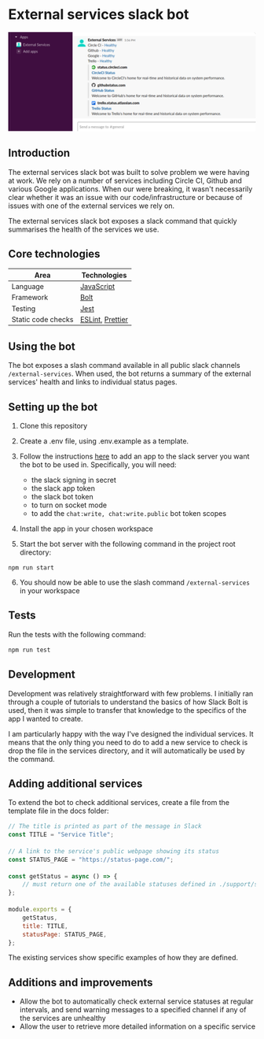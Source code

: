 # External services slack bot

![External services bot screenshot](/docs/main-screenshot.png "External services bot screenshot")

## Introduction

The external services slack bot was built to solve problem we were having at work. We rely on a number of services including Circle CI, Github and various Google applications. When our were breaking, it wasn't necessarily clear whether it was an issue with our code/infrastructure or because of issues with one of the external services we rely on.

The external services slack bot exposes a slack command that quickly summarises the health of the services we use.

## Core technologies

| Area               | Technologies                                                          |
| ------------------ | --------------------------------------------------------------------- |
| Language           | [JavaScript](https://developer.mozilla.org/en-US/docs/Web/JavaScript) |
| Framework          | [Bolt](https://slack.dev/bolt-js/tutorial/getting-started)            |
| Testing            | [Jest](https://jestjs.io/)                                            |
| Static code checks | [ESLint](https://eslint.org/), [Prettier](https://prettier.io/)       |

## Using the bot

The bot exposes a slash command available in all public slack channels `/external-services`. When used, the bot returns a summary of the external services' health and links to individual status pages.

## Setting up the bot

1. Clone this repository

2. Create a .env file, using .env.example as a template.

3. Follow the instructions [here](https://slack.dev/bolt-js/tutorial/getting-started) to add an app to the slack server you want the bot to be used in. Specifically, you will need:

    - the slack signing in secret
    - the slack app token
    - the slack bot token
    - to turn on socket mode
    - to add the `chat:write, chat:write.public` bot token scopes

4. Install the app in your chosen workspace

5. Start the bot server with the following command in the project root directory:

```
npm run start
```

6. You should now be able to use the slash command `/external-services` in your workspace

## Tests

Run the tests with the following command:

```bash
npm run test
```

## Development

Development was relatively straightforward with few problems. I initially ran through a couple of tutorials to understand the basics of how Slack Bolt is used, then it was simple to transfer that knowledge to the specifics of the app I wanted to create.

I am particularly happy with the way I've designed the individual services. It means that the only thing you need to do to add a new service to check is drop the file in the services directory, and it will automatically be used by the command.

## Adding additional services

To extend the bot to check additional services, create a file from the template file in the docs folder:

```javascript
// The title is printed as part of the message in Slack
const TITLE = "Service Title";

// A link to the service's public webpage showing its status
const STATUS_PAGE = "https://status-page.com/";

const getStatus = async () => {
    // must return one of the available statuses defined in ./support/statuses
};

module.exports = {
    getStatus,
    title: TITLE,
    statusPage: STATUS_PAGE,
};
```

The existing services show specific examples of how they are defined.

## Additions and improvements

-   Allow the bot to automatically check external service statuses at regular intervals, and send warning messages to a specified channel if any of the services are unhealthy
-   Allow the user to retrieve more detailed information on a specific service
